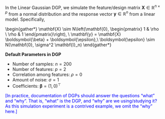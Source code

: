 In the Linear Gaussian DGP, we simulate the feature/design matrix $\mathbf{X} \in \mathbb{R}^{n \times p}$ from a normal distribution and the response vector $\mathbf{y} \in \mathbb{R}^n$ from a linear model. Specifically,

\begin{gather*}
\mathbf{X} \sim N\left(\mathbf{0}, \begin{pmatrix} 1 & \rho \\ \rho & 1 \end{pmatrix}\right), \\
\mathbf{y} = \mathbf{X} \boldsymbol{\beta} + \boldsymbol{\epsilon},\\
\boldsymbol{\epsilon} \sim N(\mathbf{0}, \sigma^2 \mathbf{I}_n)
\end{gather*}

**Default Parameters in DGP**

- Number of samples: $n = 200$
- Number of features: $p = 2$
- Correlation among features: $\rho = 0$
- Amount of noise: $\sigma = 1$
- Coefficients: $\boldsymbol{\beta} = (1, 0)^\top$

<span style="color: blue">
	[In practice, documentation of DGPs should answer the questions “what” and “why”. That is, “what” is the DGP, and “why” are we using/studying it? As this simulation experiment is a contrived example, we omit the “why” here.]
</span>
